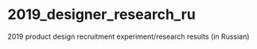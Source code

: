 # 2019_designer_research_ru
2019 product design recruitment experiment/research results (in Russian)
